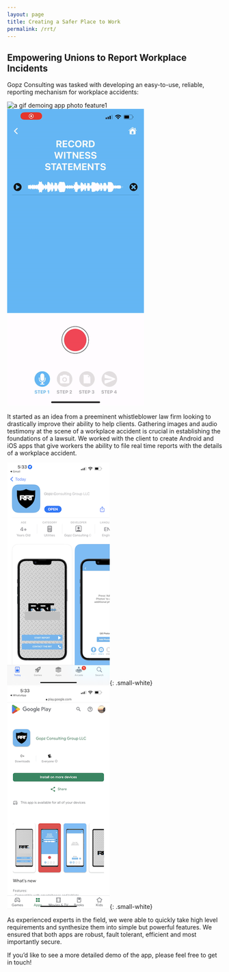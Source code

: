 ```yaml
---
layout: page
title: Creating a Safer Place to Work
permalink: /rrt/
---
```


## Empowering Unions to Report Workplace Incidents

Gopz Consulting was tasked with developing an easy-to-use, reliable, reporting mechanism for workplace accidents:

<img class="large-gif"  src="/assets/img/photo1.gif" alt="a gif demoing app photo feature1" />
<img class="large-gif" src="/assets/img/audio.gif" alt="a gif demoing app photo feature2" />

It started as an idea from a preeminent whistleblower law firm looking to drastically improve their ability to help clients. Gathering images and audio testimony at the scene of a workplace accident is crucial in establishing the foundations of a lawsuit. We worked with the client to create Android and iOS apps that give workers the ability to file real time reports with the details of a workplace accident.

![image of app in app store](/assets/img/rrt-apple-store.png){: .small-white}
![image of app in play store](/assets/img/rrt-play-store.png){: .small-white}

As experienced experts in the field, we were able to quickly take high level requirements and synthesize them into simple but powerful features. We ensured that both apps are robust, fault tolerant, efficient and most importantly secure.

If you’d like to see a more detailed demo of the app, please feel free to get in touch!

